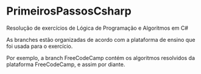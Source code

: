 # PrimeirosPassosCsharp
Resolução de exercícios de Lógica de Programação e Algoritmos em C#

As branches estão organizadas de acordo com a plataforma de ensino que foi usada para o exercício.

Por exemplo, a branch FreeCodeCamp contém os algoritmos resolvidos da plataforma FreeCodeCamp, e assim por diante.
